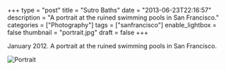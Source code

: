 +++
type = "post"
title = "Sutro Baths"
date = "2013-06-23T22:16:57"
description = "A portrait at the ruined swimming pools in San Francisco."
categories = ["Photography"]
tags = ["sanfrancisco"]
enable_lightbox = false
thumbnail = "portrait.jpg"
draft = false
+++

<p>January 2012. A portrait at the ruined swimming pools in San Francisco.</p>
<p><img style="display:block; margin-left:auto; margin-right:auto;" src="portrait.jpg" alt="Portrait" title="Portrait" border="0"   /></p>
    